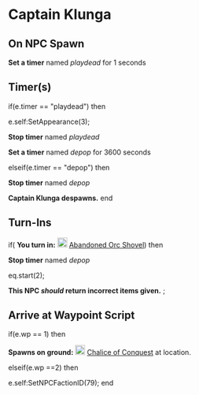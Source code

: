 # Captain Klunga
## On NPC Spawn

**Set a timer** named *playdead* for 1 seconds
## Timer(s)

if(e.timer == "playdead") then


e.self:SetAppearance(3);


**Stop timer** named *playdead*


**Set a timer** named *depop* for 3600 seconds

elseif(e.timer == "depop") then


**Stop timer** named *depop*


**Captain Klunga despawns.**
end

## Turn-Ins




if( **You turn in:** <img style="background:url(/static/icons/blank_slot.gif);width:20px;height:20px;" src="/static/icons/item_891.png" alt="" /> <a
                                href="/item/12278" data-url="12278" class="tooltip-link link">Abandoned Orc Shovel</a>) then


**Stop timer** named *depop*


eq.start(2);

**This NPC *should* return incorrect items given.**
;
## Arrive at Waypoint Script

if(e.wp == 1) then


**Spawns on ground:**  <img style="background:url(/static/icons/blank_slot.gif);width:20px;height:20px;" src="/static/icons/item_688.png" alt="" /> <a
                                href="/item/12274" data-url="12274" class="tooltip-link link">Chalice of Conquest</a> at location.

elseif(e.wp ==2) then


e.self:SetNPCFactionID(79);
end

